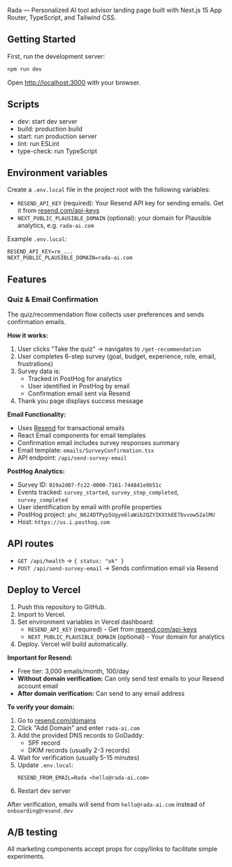 Rada — Personalized AI tool advisor landing page built with Next.js 15 App Router, TypeScript, and Tailwind CSS.

## Getting Started

First, run the development server:

```bash
npm run dev
```

Open [http://localhost:3000](http://localhost:3000) with your browser.

## Scripts

- dev: start dev server
- build: production build
- start: run production server
- lint: run ESLint
- type-check: run TypeScript

## Environment variables

Create a `.env.local` file in the project root with the following variables:

- `RESEND_API_KEY` (required): Your Resend API key for sending emails. Get it from [resend.com/api-keys](https://resend.com/api-keys)
- `NEXT_PUBLIC_PLAUSIBLE_DOMAIN` (optional): your domain for Plausible analytics, e.g. `rada-ai.com`

Example `.env.local`:
```
RESEND_API_KEY=re_...
NEXT_PUBLIC_PLAUSIBLE_DOMAIN=rada-ai.com
```

## Features

### Quiz & Email Confirmation

The quiz/recommendation flow collects user preferences and sends confirmation emails.

**How it works:**
1. User clicks "Take the quiz" → navigates to `/get-recommendation`
2. User completes 6-step survey (goal, budget, experience, role, email, frustrations)
3. Survey data is:
   - Tracked in PostHog for analytics
   - User identified in PostHog by email
   - Confirmation email sent via Resend
4. Thank you page displays success message

**Email Functionality:**
- Uses [Resend](https://resend.com) for transactional emails
- React Email components for email templates
- Confirmation email includes survey responses summary
- Email template: `emails/SurveyConfirmation.tsx`
- API endpoint: `/api/send-survey-email`

**PostHog Analytics:**
- Survey ID: `019a2d07-fc22-0000-7161-744841e9b51c`
- Events tracked: `survey_started`, `survey_step_completed`, `survey_completed`
- User identification by email with profile properties
- PostHog project: `phc_N624DTPyp5Ugye6laWib2QZYIKXtkEE7bvvow52alMU`
- Host: `https://us.i.posthog.com`

## API routes

- `GET /api/health` → `{ status: "ok" }`
- `POST /api/send-survey-email` → Sends confirmation email via Resend

## Deploy to Vercel

1. Push this repository to GitHub.
2. Import to Vercel.
3. Set environment variables in Vercel dashboard:
   - `RESEND_API_KEY` (required) - Get from [resend.com/api-keys](https://resend.com/api-keys)
   - `NEXT_PUBLIC_PLAUSIBLE_DOMAIN` (optional) - Your domain for analytics
4. Deploy. Vercel will build automatically.

**Important for Resend:**
- Free tier: 3,000 emails/month, 100/day
- **Without domain verification:** Can only send test emails to your Resend account email
- **After domain verification:** Can send to any email address

**To verify your domain:**
1. Go to [resend.com/domains](https://resend.com/domains)
2. Click "Add Domain" and enter `rada-ai.com`
3. Add the provided DNS records to GoDaddy:
   - SPF record
   - DKIM records (usually 2-3 records)
4. Wait for verification (usually 5-15 minutes)
5. Update `.env.local`:
   ```
   RESEND_FROM_EMAIL=Rada <hello@rada-ai.com>
   ```
6. Restart dev server

After verification, emails will send from `hello@rada-ai.com` instead of `onboarding@resend.dev`

## A/B testing

All marketing components accept props for copy/links to facilitate simple experiments.
